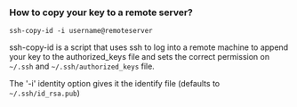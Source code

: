 
### How to copy your key to a remote server? ###

`ssh-copy-id -i username@remoteserver`

ssh-copy-id is a script that uses ssh to log into a remote machine to append your key to the authorized_keys file and sets the correct permission on `~/.ssh` and `~/.ssh/authorized_keys` file.

The '-i' identity option gives it the identify file  (defaults to `~/.ssh/id_rsa.pub`)
